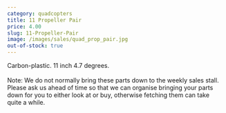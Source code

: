 ```yaml
---
category: quadcopters
title: 11 Propeller Pair
price: 4.00
slug: 11-Propeller-Pair
image: /images/sales/quad_prop_pair.jpg
out-of-stock: true
---
```

Carbon-plastic. 11 inch 4.7 degrees.
<br>
<br>Note: We do not normally bring these parts down to the weekly sales stall. Please ask us ahead of time so that we can organise bringing your parts down for you to either look at or buy, otherwise fetching them can take quite a while.
